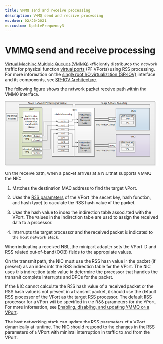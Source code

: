 ```yaml
---
title: VMMQ send and receive processing
description: VMMQ send and receive processing 
ms.date: 02/28/2021
ms:custom: UpdateFrequency3
---
```



# VMMQ send and receive processing

[Virtual Machine Multiple Queues (VMMQ)](overview-of-virtual-machine-multiple-queues.md) efficiently distributes the network traffic for physical function [virtual ports](virtual-ports--vports-.md) (PF VPorts) using RSS processing. For more information on the [single root I/O virtualization (SR-IOV)](overview-of-single-root-i-o-virtualization--sr-iov-.md) interface and its components, see [SR-IOV Architecture](sr-iov-architecture.md).

The following figure shows the network packet receive path within the VMMQ interface.

![diagram illustrating network packet data paths with vmmq.](images/vmmq-architecture.png)

On the receive path, when a packet arrives at a NIC that supports VMMQ the NIC:

1. Matches the destination MAC address to find the target VPort. 

1. Uses the [RSS parameters](/windows-hardware/drivers/ddi/ntddndis/ns-ntddndis-_ndis_receive_scale_parameters) of the VPort (the secret key, hash function, and hash type) to calculate the RSS hash value of the packet. 

1. Uses the hash value to index the indirection table associated with the VPort. The values in the indirection table are used to assign the received data to a processor.

1. Interrupts the target processor and the received packet is indicated to the host network stack. 

When indicating a received NBL, the miniport adapter sets the VPort ID and RSS related out-of-band (OOB) fields to the appropriate values.

On the transmit path, the NIC must use the RSS hash value in the packet (if present) as an index into the RSS indirection table for the VPort. The NIC uses this indirection table value to determine the processor that handles the transmit complete interrupts and DPCs for the packet.

If the NIC cannot calculate the RSS hash value of a received packet or the RSS hash value is not present in a transmit packet, it should use the default RSS processor of the VPort as the target RSS processor. The default RSS processor for a VPort will be specified in the RSS parameters for the VPort. For more information, see [Enabling, disabling, and updating VMMQ on a VPort](updating-vmmq-on-a-vport.md).

The host networking stack can update the RSS parameters of a VPort dynamically at runtime. The NIC should respond to the changes in the RSS parameters of a VPort with minimal interruption in traffic to and from the VPort.


